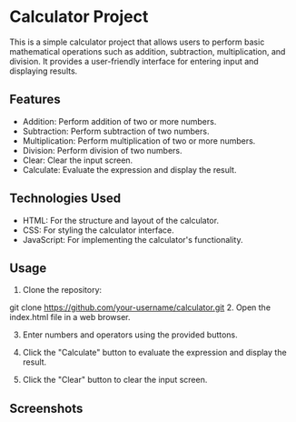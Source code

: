 
# Calculator Project
This is a simple calculator project that allows users to perform basic mathematical operations such as addition, subtraction, multiplication, and division. It provides a user-friendly interface for entering input and displaying results.

## Features
* Addition: Perform addition of two or more numbers.
* Subtraction: Perform subtraction of two numbers.
* Multiplication: Perform multiplication of two or more numbers.
* Division: Perform division of two numbers.
* Clear: Clear the input screen.
* Calculate: Evaluate the expression and display the result.
## Technologies Used
* HTML: For the structure and layout of the calculator.
* CSS: For styling the calculator interface.
* JavaScript: For implementing the calculator's functionality.
## Usage
1. Clone the repository:

git clone https://github.com/your-username/calculator.git
2. Open the index.html file in a web browser.

3. Enter numbers and operators using the provided buttons.

4. Click the "Calculate" button to evaluate the expression and display the   result.

5. Click the "Clear" button to clear the input screen.

## Screenshots
